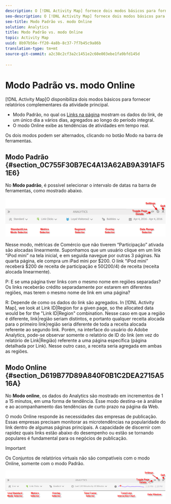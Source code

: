 ```yaml
---
description: O [!DNL Activity Map] fornece dois modos básicos para fornecer relatórios complementares da atividade da página.
seo-description: O [!DNL Activity Map] fornece dois modos básicos para fornecer relatórios complementares da atividade da página.
seo-title: Modo Padrão vs. modo Online
solution: Analytics
title: Modo Padrão vs. modo Online
topic: Activity Map
uuid: 8b97b56e-ff20-4a8b-8c37-7f7b45c9a86b
translation-type: tm+mt
source-git-commit: a2c38c2cf3a2c1451e2c60e003ebe1fa9bfd145d

---
```



# Modo Padrão vs. modo Online

[!DNL Activity Map]O disponibiliza dois modos básicos para fornecer relatórios complementares da atividade principal.

* Modo Padrão, no qual os [Links na página](/help/analyze/activity-map/activitymap-links-report.md) mostram os dados do link, de um único dia a vários dias, agregados ao longo do período integral.
* O modo Online exibe as tendências de atividades em tempo real.

Os dois modos podem ser alternados, clicando no botão Modo na barra de ferramentas.

## Modo Padrão {#section_0C755F30B7EC4A13A62AB9A391AF51E6}

No **Modo padrão**, é possível selecionar o intervalo de datas na barra de ferramentas, como mostrado abaixo.

![](assets/standard_mode.png)

Nesse modo, métricas de Comércio que não tiverem “Participação” ativada são alocadas linearmente. Suponhamos que um usuário clique em um link “iPod mini” na tela inicial, e em seguida navegue por outras 3 páginas. Na quarta página, ele compra um iPad mini por $200. O link “iPod mini” receberá $200 de receita de participação e $50 ($200/4) de receita (receita alocada linearmente).

P: E se uma página tiver links com o mesmo nome em regiões separadas? Os links receberão crédito separadamente por estarem em diferentes regiões, mas terem o mesmo nome de link em uma página?

R: Depende de como os dados do link são agregados. In [!DNL Activity Map], we look at Link ID|Region for a given page, so the allocated data would be for the "Link ID|Region" combination. Nesse caso em que a região é diferente, link|região seriam distintos, e portanto qualquer receita alocada para o primeiro link|região seria diferente de toda a receita alocada referente ao segundo link. Porém, na interface do usuário do Adobe Analytics, pode-se observar somente o relatório de ID do link (em vez do relatório de Link|Região) referente a uma página específica (página detalhada por Link). Nesse outro caso, a receita seria agregada em ambas as regiões.

## Modo Online {#section_D619B77D89A840F0B1C2DEA2715A516A}

No **Modo online**, os dados do Analytics são mostrado em incrementos de 1 a 15 minutos, em uma forma de tendência. Esse modo destina-se à análise e ao acompanhamento das tendências de curto prazo na página da Web.

O modo Online responde às necessidades das empresas de publicação.  Essas empresas precisam monitorar as microtendências na popularidade do link dentro de algumas páginas principais. A capacidade de discernir com rapidez quais links estão abaixo do desempenho ou estão se tornando populares é fundamental para os negócios de publicação.

>[!IMPORTANT]
>
>Os Conjuntos de relatórios virtuais não são compatíveis com o modo Online, somente com o modo Padrão.

![](assets/live_mode.png)

